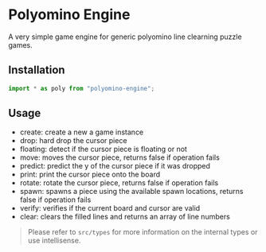 # Polyomino Engine

A very simple game engine for generic polyomino line clearning puzzle games.

## Installation

```ts
import * as poly from "polyomino-engine";
```

## Usage

- create: create a new a game instance
- drop: hard drop the cursor piece
- floating: detect if the cursor piece is floating or not
- move: moves the cursor piece, returns false if operation fails
- predict: predict the y of the cursor piece if it was dropped
- print: print the cursor piece onto the board
- rotate: rotate the cursor piece, returns false if operation fails
- spawn: spawns a piece using the available spawn locations, returns false if operation fails
- verify: verifies if the current board and cursor are valid
- clear: clears the filled lines and returns an array of line numbers

> Please refer to `src/types` for more information on the internal types or use intellisense.
